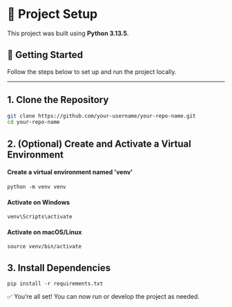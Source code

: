 # 🚀 Project Setup

This project was built using **Python 3.13.5**.

## 🧾 Getting Started

Follow the steps below to set up and run the project locally.

---

## 1. Clone the Repository

```bash
git clone https://github.com/your-username/your-repo-name.git
cd your-repo-name
```

## 2. (Optional) Create and Activate a Virtual Environment

#### Create a virtual environment named 'venv'
```
python -m venv venv
```
#### Activate on Windows
```
venv\Scripts\activate
```
#### Activate on macOS/Linux
```
source venv/bin/activate
```
## 3. Install Dependencies
```
pip install -r requirements.txt
```
✅ You’re all set! You can now run or develop the project as needed.
